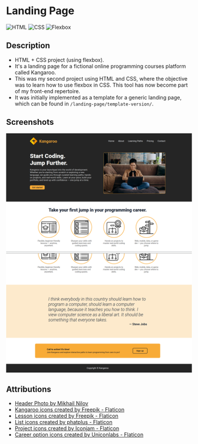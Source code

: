 # Landing Page

![HTML](https://img.shields.io/badge/HTML-E34F26?style=for-the-badge&logo=html5&logoColor=white)
![CSS](https://img.shields.io/badge/CSS-663399?style=for-the-badge&logo=css&logoColor=white)
![Flexbox](https://img.shields.io/badge/Flexbox-gray?style=for-the-badge&color=374c52)

## Description

- HTML + CSS project (using flexbox).
- It's a landing page for a fictional online programming courses platform called Kangaroo.
- This was my second project using HTML and CSS, where the objective was to learn how to use flexbox in CSS. This tool has now become part of my front-end repertoire.
- It was initially implemented as a template for a generic landing page, which can be found in `/landing-page/template-version/`.

## Screenshots

![Landing Page - Screenshot 1](./screenshots/landing-page-1.png)
![Landing Page - Screenshot 2](./screenshots/landing-page-2.png)

## Attributions

- <a href="https://www.pexels.com/photo/man-person-woman-hand-6894013/" title="mikhail-nilov-photo">Header Photo by Mikhail Nilov</a>
- <a href="https://www.flaticon.com/free-icons/kangaroo" title="kangaroo icons">Kangaroo icons created by Freepik - Flaticon</a>
- <a href="https://www.flaticon.com/free-icons/lesson" title="lesson icons">Lesson icons created by Freepik - Flaticon</a>
- <a href="https://www.flaticon.com/free-icons/list" title="list icons">List icons created by phatplus - Flaticon</a>
- <a href="https://www.flaticon.com/free-icons/project" title="project icons">Project icons created by Iconjam - Flaticon</a>
- <a href="https://www.flaticon.com/free-icons/career-option" title="career option icons">Career option icons created by Uniconlabs - Flaticon</a>

